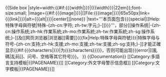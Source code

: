 <includeonly>{{Side box
|style=width:{{#if:{{{width|}}}|{{{width}}}|22em}};font-size:small;
|image={{#if:{{{image|}}}|[[File:{{{image|}}}|65x50px|link={{{link|}}}|alt={{{alt|}}}|center]]|none}}
|text='''本页面包含{{{special|[[Help:特殊字母與符號|特殊-{zh-cn:字符; zh-tw:字元;}-]]}}}'''，部分[[操作系统|-{zh-cn:操作系统;zh-hk:作業系統;zh-mo:作業系統;zh-tw:作業系統;zh-sg:操作系统;}-]]及[[网页浏览器|浏览器]]需要[[{{{fix|Help:特殊字母與符號}}}|特殊字母与符号-{zh-cn:支持;zh-hk:支援;zh-mo:支援;zh-tw:支援;zh-sg:支持;}-]]才能正確显示{{#if:{{{characters|}}}|为{{{characters}}}}}，否则可能出现{{{error|[[亂碼|乱码]]、问号、空格等其它符号}}}。
}}</includeonly><noinclude>
{{Documentation}}
[[Category:多語言支持模板|{{PAGENAME}}]]
[[Category:外文字母警示信息框]]
[[Category:文字模板|{{PAGENAME}}]]
</noinclude>